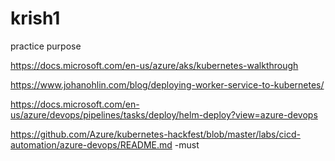 # krish1
practice purpose

https://docs.microsoft.com/en-us/azure/aks/kubernetes-walkthrough

https://www.johanohlin.com/blog/deploying-worker-service-to-kubernetes/

https://docs.microsoft.com/en-us/azure/devops/pipelines/tasks/deploy/helm-deploy?view=azure-devops


https://github.com/Azure/kubernetes-hackfest/blob/master/labs/cicd-automation/azure-devops/README.md   -must
